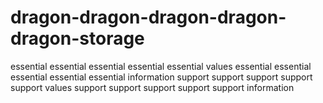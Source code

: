 # dragon-dragon-dragon-dragon-dragon-storage
essential essential essential essential essential values  essential essential essential essential essential information  support support support support support values  support support support support support information

